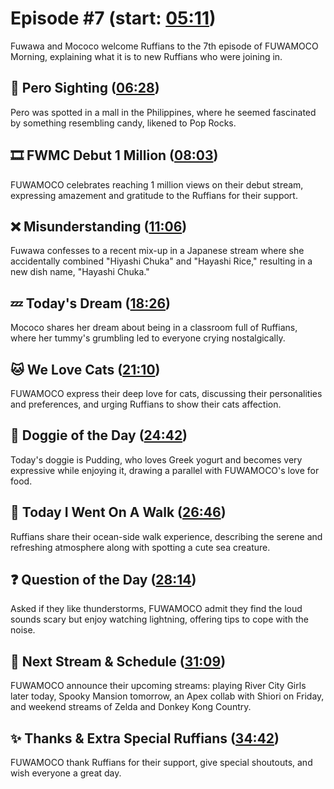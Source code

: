 # Episode #7 (start: [05:11](https://youtu.be/sUJVYegLEN4?t=05m11s))

Fuwawa and Mococo welcome Ruffians to the 7th episode of FUWAMOCO Morning, explaining what it is to new Ruffians who were joining in.

## 👀 Pero Sighting ([06:28](https://youtu.be/sUJVYegLEN4?t=06m28s))

Pero was spotted in a mall in the Philippines, where he seemed fascinated by something resembling candy, likened to Pop Rocks.

## 🎞️ FWMC Debut 1 Million ([08:03](https://youtu.be/sUJVYegLEN4?t=08m03s))

FUWAMOCO celebrates reaching 1 million views on their debut stream, expressing amazement and gratitude to the Ruffians for their support.

## ❌ Misunderstanding ([11:06](https://youtu.be/sUJVYegLEN4?t=11m06s))

Fuwawa confesses to a recent mix-up in a Japanese stream where she accidentally combined "Hiyashi Chuka" and "Hayashi Rice," resulting in a new dish name, "Hayashi Chuka."

## 💤 Today's Dream ([18:26](https://youtu.be/sUJVYegLEN4?t=18m26s))

Mococo shares her dream about being in a classroom full of Ruffians, where her tummy's grumbling led to everyone crying nostalgically.

## 🐱 We Love Cats ([21:10](https://youtu.be/sUJVYegLEN4?t=21m10s))

FUWAMOCO express their deep love for cats, discussing their personalities and preferences, and urging Ruffians to show their cats affection.

## 🐶 Doggie of the Day ([24:42](https://youtu.be/sUJVYegLEN4?t=24m42s))

Today's doggie is Pudding, who loves Greek yogurt and becomes very expressive while enjoying it, drawing a parallel with FUWAMOCO's love for food.

## 🚶 Today I Went On A Walk ([26:46](https://youtu.be/sUJVYegLEN4?t=26m46s))

Ruffians share their ocean-side walk experience, describing the serene and refreshing atmosphere along with spotting a cute sea creature.

## ❓ Question of the Day ([28:14](https://youtu.be/sUJVYegLEN4?t=28m14s))

Asked if they like thunderstorms, FUWAMOCO admit they find the loud sounds scary but enjoy watching lightning, offering tips to cope with the noise.

## 📅 Next Stream & Schedule ([31:09](https://youtu.be/sUJVYegLEN4?t=31m09s))

FUWAMOCO announce their upcoming streams: playing River City Girls later today, Spooky Mansion tomorrow, an Apex collab with Shiori on Friday, and weekend streams of Zelda and Donkey Kong Country.

## ✨ Thanks & Extra Special Ruffians ([34:42](https://youtu.be/sUJVYegLEN4?t=34m42s))

FUWAMOCO thank Ruffians for their support, give special shoutouts, and wish everyone a great day.

